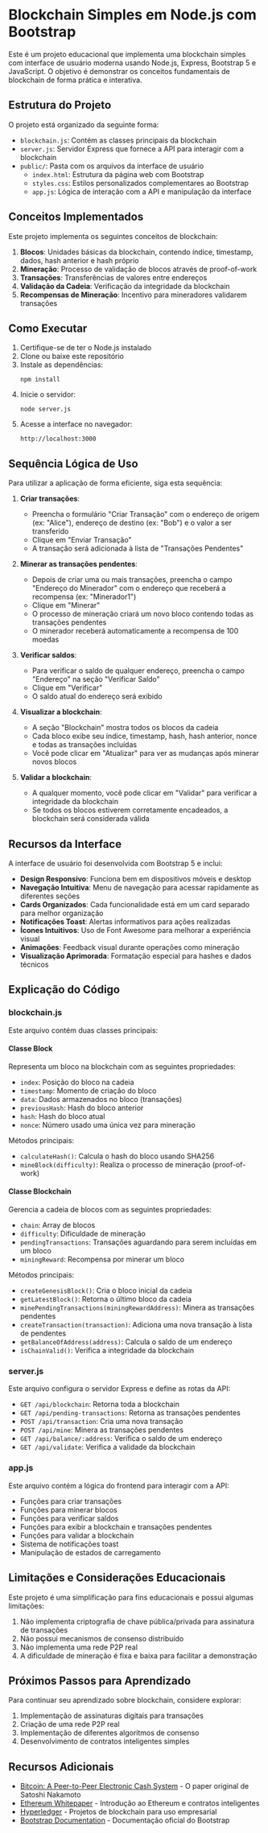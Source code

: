 # Blockchain Simples em Node.js com Bootstrap

Este é um projeto educacional que implementa uma blockchain simples com interface de usuário moderna usando Node.js, Express, Bootstrap 5 e JavaScript. O objetivo é demonstrar os conceitos fundamentais de blockchain de forma prática e interativa.

## Estrutura do Projeto

O projeto está organizado da seguinte forma:

- `blockchain.js`: Contém as classes principais da blockchain
- `server.js`: Servidor Express que fornece a API para interagir com a blockchain
- `public/`: Pasta com os arquivos da interface de usuário
  - `index.html`: Estrutura da página web com Bootstrap
  - `styles.css`: Estilos personalizados complementares ao Bootstrap
  - `app.js`: Lógica de interação com a API e manipulação da interface

## Conceitos Implementados

Este projeto implementa os seguintes conceitos de blockchain:

1. **Blocos**: Unidades básicas da blockchain, contendo índice, timestamp, dados, hash anterior e hash próprio
2. **Mineração**: Processo de validação de blocos através de proof-of-work
3. **Transações**: Transferências de valores entre endereços
4. **Validação da Cadeia**: Verificação da integridade da blockchain
5. **Recompensas de Mineração**: Incentivo para mineradores validarem transações

## Como Executar

1. Certifique-se de ter o Node.js instalado
2. Clone ou baixe este repositório
3. Instale as dependências:
   ```
   npm install
   ```
4. Inicie o servidor:
   ```
   node server.js
   ```
5. Acesse a interface no navegador:
   ```
   http://localhost:3000
   ```

## Sequência Lógica de Uso

Para utilizar a aplicação de forma eficiente, siga esta sequência:

1. **Criar transações**:
   - Preencha o formulário "Criar Transação" com o endereço de origem (ex: "Alice"), endereço de destino (ex: "Bob") e o valor a ser transferido
   - Clique em "Enviar Transação"
   - A transação será adicionada à lista de "Transações Pendentes"

2. **Minerar as transações pendentes**:
   - Depois de criar uma ou mais transações, preencha o campo "Endereço do Minerador" com o endereço que receberá a recompensa (ex: "Minerador1")
   - Clique em "Minerar"
   - O processo de mineração criará um novo bloco contendo todas as transações pendentes
   - O minerador receberá automaticamente a recompensa de 100 moedas

3. **Verificar saldos**:
   - Para verificar o saldo de qualquer endereço, preencha o campo "Endereço" na seção "Verificar Saldo"
   - Clique em "Verificar"
   - O saldo atual do endereço será exibido

4. **Visualizar a blockchain**:
   - A seção "Blockchain" mostra todos os blocos da cadeia
   - Cada bloco exibe seu índice, timestamp, hash, hash anterior, nonce e todas as transações incluídas
   - Você pode clicar em "Atualizar" para ver as mudanças após minerar novos blocos

5. **Validar a blockchain**:
   - A qualquer momento, você pode clicar em "Validar" para verificar a integridade da blockchain
   - Se todos os blocos estiverem corretamente encadeados, a blockchain será considerada válida

## Recursos da Interface

A interface de usuário foi desenvolvida com Bootstrap 5 e inclui:

- **Design Responsivo**: Funciona bem em dispositivos móveis e desktop
- **Navegação Intuitiva**: Menu de navegação para acessar rapidamente as diferentes seções
- **Cards Organizados**: Cada funcionalidade está em um card separado para melhor organização
- **Notificações Toast**: Alertas informativos para ações realizadas
- **Ícones Intuitivos**: Uso de Font Awesome para melhorar a experiência visual
- **Animações**: Feedback visual durante operações como mineração
- **Visualização Aprimorada**: Formatação especial para hashes e dados técnicos

## Explicação do Código

### blockchain.js

Este arquivo contém duas classes principais:

#### Classe Block

Representa um bloco na blockchain com as seguintes propriedades:
- `index`: Posição do bloco na cadeia
- `timestamp`: Momento de criação do bloco
- `data`: Dados armazenados no bloco (transações)
- `previousHash`: Hash do bloco anterior
- `hash`: Hash do bloco atual
- `nonce`: Número usado uma única vez para mineração

Métodos principais:
- `calculateHash()`: Calcula o hash do bloco usando SHA256
- `mineBlock(difficulty)`: Realiza o processo de mineração (proof-of-work)

#### Classe Blockchain

Gerencia a cadeia de blocos com as seguintes propriedades:
- `chain`: Array de blocos
- `difficulty`: Dificuldade de mineração
- `pendingTransactions`: Transações aguardando para serem incluídas em um bloco
- `miningReward`: Recompensa por minerar um bloco

Métodos principais:
- `createGenesisBlock()`: Cria o bloco inicial da cadeia
- `getLatestBlock()`: Retorna o último bloco da cadeia
- `minePendingTransactions(miningRewardAddress)`: Minera as transações pendentes
- `createTransaction(transaction)`: Adiciona uma nova transação à lista de pendentes
- `getBalanceOfAddress(address)`: Calcula o saldo de um endereço
- `isChainValid()`: Verifica a integridade da blockchain

### server.js

Este arquivo configura o servidor Express e define as rotas da API:

- `GET /api/blockchain`: Retorna toda a blockchain
- `GET /api/pending-transactions`: Retorna as transações pendentes
- `POST /api/transaction`: Cria uma nova transação
- `POST /api/mine`: Minera as transações pendentes
- `GET /api/balance/:address`: Verifica o saldo de um endereço
- `GET /api/validate`: Verifica a validade da blockchain

### app.js

Este arquivo contém a lógica do frontend para interagir com a API:

- Funções para criar transações
- Funções para minerar blocos
- Funções para verificar saldos
- Funções para exibir a blockchain e transações pendentes
- Funções para validar a blockchain
- Sistema de notificações toast
- Manipulação de estados de carregamento

## Limitações e Considerações Educacionais

Este projeto é uma simplificação para fins educacionais e possui algumas limitações:

1. Não implementa criptografia de chave pública/privada para assinatura de transações
2. Não possui mecanismos de consenso distribuído
3. Não implementa uma rede P2P real
4. A dificuldade de mineração é fixa e baixa para facilitar a demonstração

## Próximos Passos para Aprendizado

Para continuar seu aprendizado sobre blockchain, considere explorar:

1. Implementação de assinaturas digitais para transações
2. Criação de uma rede P2P real
3. Implementação de diferentes algoritmos de consenso
4. Desenvolvimento de contratos inteligentes simples

## Recursos Adicionais

- [Bitcoin: A Peer-to-Peer Electronic Cash System](https://bitcoin.org/bitcoin.pdf) - O paper original de Satoshi Nakamoto
- [Ethereum Whitepaper](https://ethereum.org/en/whitepaper/) - Introdução ao Ethereum e contratos inteligentes
- [Hyperledger](https://www.hyperledger.org/) - Projetos de blockchain para uso empresarial
- [Bootstrap Documentation](https://getbootstrap.com/docs/) - Documentação oficial do Bootstrap
